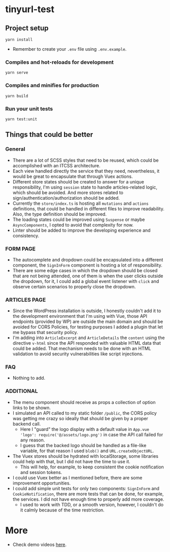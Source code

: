 # tinyurl-test

## Project setup
```
yarn install
```

- Remember to create your `.env` file using `.env.example`.

### Compiles and hot-reloads for development
```
yarn serve
```

### Compiles and minifies for production
```
yarn build
```

### Run your unit tests
```
yarn test:unit
```

## Things that could be better
### General
- There are a lot of SCSS styles that need to be reused, which could be accomplished with an ITCSS architecture.
- Each view handled directly the service that they need, nevertheless, it would be great to encapsulate that through Vuex actions.
- Different store states should be created to answer for a unique responsibility, I'm using  `session` state to handle articles-related logic, which should be avoided. And more stores related to sign/authentication/authorization should be added.
- Currently the `store/index.ts` is hosting all `mutations` and `actions` definitions, that could be handled in different files to improve readability. Also, the type definition should be improved.
- The loading states could be improved using `Suspense` or maybe `AsyncComponents`, I opted to avoid that complexity for now.
- Linter should be added to improve the developing experience and consistency.

### FORM PAGE
- The autocomplete and dropdown could be encapsulated into a different component, the `SignInForm` component is hosting a lot of responsibility.
- There are some edge cases in which the dropdown should be closed that are not being attended, one of them is when the user clicks outside the dropdown, for it, I could add a global event listener with `click` and observe certain scenarios to properly close the dropdown.


### ARTICLES PAGE
- Since the WordPress installation is outside, I honestly couldn't add it to the development environment that I'm using with Vue, those API endpoints (provided by WP) are outside the main domain and should be avoided for CORS Policies, for testing purposes I added a plugin that let me bypass that security policy.
- I'm adding into `ArticleExcerpt` and `ArticleDetails` the `content` using the directive `v-html` since the API responded with valuable HTML data that could be added. That mechanism needs to be done with an HTML validation to avoid security vulnerabilities like script injections.

### FAQ
- Nothing to add.

### ADDITIONAL
- The menu component should receive as props a collection of option links to be shown.
- I simulated an API called to my static folder `/public`, the CORS policy was getting me crazy so ideally that should be given by a proper backend call.
    - Here I "guard" the logo display with a default value in `App.vue` `'logo': require('@/assets/logo.png')` in case the API call failed for any reason.
    - I guess that the backed logo should be handled as a file-like variable, for that reason I used `blob()` and `URL.createObjectURL`.
- The Vuex stores should be hydrated with localStorage, some libraries could help with that, but I did not have the time to use it.
    - This will help, for example, to keep consistent the cookie notification and session tokens.
- I could use Vuex better as I mentioned before, there are some improvement opportunities.
- I could add simple unit tests for only two components: `SignInForm` and `CookieNotification`, there are more tests that can be done, for example, the services. I did not have enough time to properly add more coverage.
    - I used to work with TDD, or a smooth version, however, I couldn't do it calmly because of the time restriction.

# More
- Check demo videos [here](https://drive.google.com/drive/folders/1mIpNHo3wdyUnXxPEutZrbd8_fHax1Blo?usp=sharing).